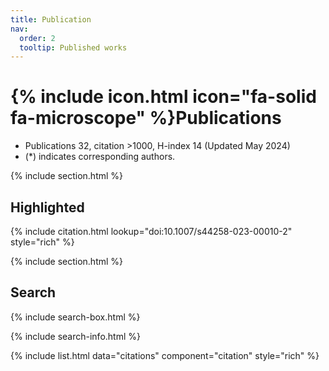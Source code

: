 ```yaml
---
title: Publication
nav:
  order: 2
  tooltip: Published works
---
```


# {% include icon.html icon="fa-solid fa-microscope" %}Publications

- Publications 32, citation >1000, H-index 14 (Updated May 2024)
- (*) indicates corresponding authors.
  
{% include section.html %}

## Highlighted

{% include citation.html lookup="doi:10.1007/s44258-023-00010-2" style="rich" %}

{% include section.html %}

## Search

{% include search-box.html %}

{% include search-info.html %}

{% include list.html data="citations" component="citation" style="rich" %}

